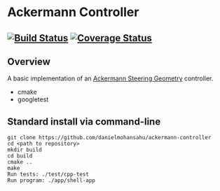 # Ackermann Controller
[![Build Status](https://travis-ci.org/danielmohansahu/ackermann-controller.svg?branch=master)](https://travis-ci.org/danielmohansahu/ackermann-controller)
[![Coverage Status](https://coveralls.io/repos/github/danielmohansahu/ackermann-controller/badge.svg?branch=master)](https://coveralls.io/github/danielmohansahu/ackermann-controller)
---

## Overview

A basic implementation of an [Ackermann Steering Geometry](https://en.wikipedia.org/wiki/Ackermann_steering_geometry) controller.

- cmake
- googletest

## Standard install via command-line
```
git clone https://github.com/danielmohansahu/ackermann-controller
cd <path to repository>
mkdir build
cd build
cmake ..
make
Run tests: ./test/cpp-test
Run program: ./app/shell-app
```
